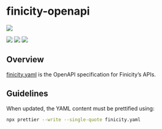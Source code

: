 # finicity-openapi
[![](https://api-reference.finicity.com/custom/img/fin-developer-logo.png)](https://www.finicity.com/)

[![](https://github.com/jaaufauvre/finicity-openapi/actions/workflows/swagger-editor.yml/badge.svg)](https://github.com/jaaufauvre/finicity-openapi/actions/workflows/swagger-editor.yml)
[![](https://github.com/jaaufauvre/finicity-openapi/actions/workflows/openapi-generator.yml/badge.svg)](https://github.com/jaaufauvre/finicity-openapi/actions/workflows/openapi-generator.yml)
[![](https://github.com/jaaufauvre/finicity-openapi/actions/workflows/prettier.yml/badge.svg)](https://github.com/jaaufauvre/finicity-openapi/actions/workflows/prettier.yml)

## Overview
[finicity.yaml](./finicity.yaml) is the OpenAPI specification for Finicity’s APIs.

## Guidelines

When updated, the YAML content must be prettified using:
```sh
npx prettier --write --single-quote finicity.yaml
```
